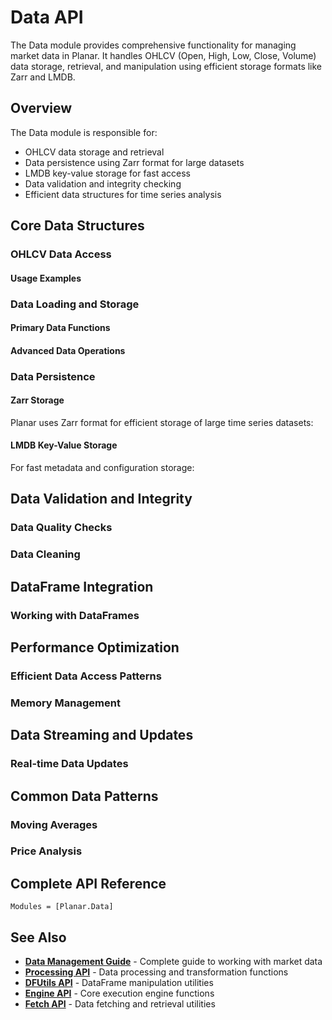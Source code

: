 <!--
title: "Data API"
description: "Data structures, persistence, and OHLCV data handling"
category: "api-reference"
difficulty: "advanced"
prerequisites: ["getting-started", "data-management"]
topics: ["api-reference", "data", "ohlcv", "storage"]
last_updated: "2025-10-04"
estimated_time: "Reference material"
-->

# Data API

The Data module provides comprehensive functionality for managing market data in Planar. It handles OHLCV (Open, High, Low, Close, Volume) data storage, retrieval, and manipulation using efficient storage formats like Zarr and LMDB.

## Overview

The Data module is responsible for:
- OHLCV data storage and retrieval
- Data persistence using Zarr format for large datasets
- LMDB key-value storage for fast access
- Data validation and integrity checking
- Efficient data structures for time series analysis

## Core Data Structures

### OHLCV Data Access


#### Usage Examples


### Data Loading and Storage

#### Primary Data Functions


#### Advanced Data Operations


### Data Persistence

#### Zarr Storage

Planar uses Zarr format for efficient storage of large time series datasets:


#### LMDB Key-Value Storage

For fast metadata and configuration storage:


## Data Validation and Integrity

### Data Quality Checks


### Data Cleaning


## DataFrame Integration

### Working with DataFrames


## Performance Optimization

### Efficient Data Access Patterns


### Memory Management


## Data Streaming and Updates

### Real-time Data Updates


## Common Data Patterns

### Moving Averages


### Price Analysis


## Complete API Reference

```@autodocs
Modules = [Planar.Data]
```

## See Also

- **[Data Management Guide](../guides/data-management.md)** - Complete guide to working with market data
- **[Processing API](processing.md)** - Data processing and transformation functions
- **[DFUtils API](dfutils.md)** - DataFrame manipulation utilities
- **[Engine API](engine.md)** - Core execution engine functions
- **[Fetch API](fetch.md)** - Data fetching and retrieval utilities

